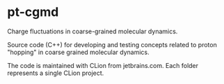 # pt-cgmd
Charge fluctuations in coarse-grained molecular dynamics.

Source code (C++) for developing and testing concepts related to proton "hopping" in coarse grained molecular dynamics.

The code is maintained with CLion from jetbrains.com. Each folder represents a single CLion project.





